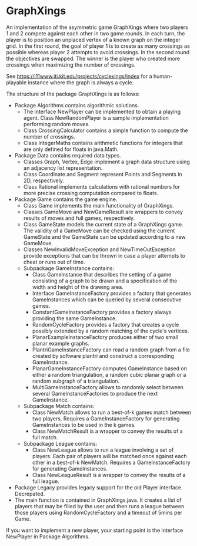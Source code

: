 # GraphXings

An implementation of the asymmetric game GraphXings where two players 1 and 2 compete against each other in two game rounds. In each turn, the player is to position an unplaced vertex of a known graph on the integer grid. In the first round, the goal of player 1 is to create as many crossings as possible whereas player 2 attempts to avoid crossings. In the second round the objectives are swapped. The winner is the player who created more crossings when maximizing the number of crossings.

See <https://i11www.iti.kit.edu/projects/cyclexings/index> for a human-playable instance where the graph is always a cycle.

The structure of the package GraphXings is as follows:

- Package Algorithms contains algorithmic solutions.
  * The interface NewPlayer can be implemented to obtain a playing agent. Class NewRandomPlayer is a sample implementation performing random moves.
  * Class CrossingCalculator contains a simple function to compute the number of crossings.
  * Class IntegerMaths contains arithmetic functions for integers that are only defined for floats in java.Math.
- Package Data contains required data types.
  * Classes Graph, Vertex, Edge implement a graph data structure using an adjacency list representation.
  * Class Coordinate and Segment represent Points and Segments in 2D, respectively.
  * Class Rational implements calculations with rational numbers for more precise crossing computation compared to floats.
- Package Game contains the game engine.
  * Class Game implements the main functionality of GraphXings.
  * Classes GameMove and NewGameResult are wrappers to convey results of moves and full games, respectively.
  * Class GameState models the current state of a GraphXings game. The validity of a GameMove can be checked using the current GameState and the GameState can be updated according to a new GameMove.
  * Classes NewInvalidMoveException and NewTimeOutException provide exceptions that can be thrown in case a player attempts to cheat or runs out of time.
  * Subpackage GameInstance contains:
    - Class GameInstance that describes the setting of a game consisting of a graph to be drawn and a specification of the width and height of the drawing area.
    - Interface GameInstanceFactory provides a factory that generates GameInstances which can be queried by several consecutive games.
    - ConstantGameInstanceFactory provides a factory always providing the same GameInstance.
    - RandomCycleFactory provides a factory that creates a cycle possibly extended by a random matching of the cycle's vertices.
    - PlanarExampleInstanceFactory produces either of two small planar example graphs.
    - PlantriGameInstanceFactory can read a random graph from a file created by software plantri and construct a corresponding GameInstance.
    - PlanarGameInstanceFactory computes GameInstance based on either a random triangulation, a random cubic planar graph or a random subgraph of a triangulation.
    - MultiGameInstanceFactory allows to randomly select between several GameInstanceFactories to produce the next GameInstance.
  * Subpackage Match contains:
    - Class NewMatch allows to run a best-of-k games match between two players. Requires a GameInstanceFactory for generating GameInstances to be used in the k games.
    - Class NewMatchResult is a wrapper to convey the results of a full match.
  * Subpackage League contains:
    - Class NewLeague allows to run a league involving a set of players. Each pair of players will be matched once against each other in a best-of-k NewMatch. Requires a GameInstanceFactory for generating GameInstances.
    - Class NewLeagueResult is a wrapper to convey the results of a full league.
- Package Legacy provides legacy support for the old Player interface. Decrepated.
- The main function is contained in GraphXings.java. It creates a list of players that may be filled by the user and then runs a league between those players using RandomCycleFactory and a timeout of 5mins per Game.

If you want to implement a new player, your starting point is the interface NewPlayer in Package Algorithms.
